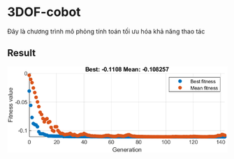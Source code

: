 # 3DOF-cobot
Đây là chương trình mô phỏng tính toán tối ưu hóa khả năng thao tác

## Result
![Description](results/optimal_manipulability.png)